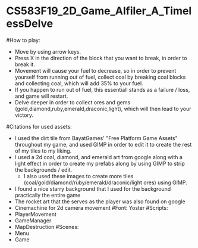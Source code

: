 # CS583F19_2D_Game_Alfiler_A_TimelessDelve
#How to play:
 - Move by using arrow keys.
 - Press X in the direction of the block that you want to break, in order to break it.
 - Movement will cause your fuel to decrease, so in order to prevent yourself from running out of fuel,
   collect coal by breaking coal blocks and collecting coal, which will add 35% to your fuel.
 - If you happen to run out of fuel, this essentiall stands as a failure / loss, and game will restart. 
 - Delve deeper in order to collect ores and gems (gold,diamond,ruby,emerald,draconic,light), which will
   then lead to your victory.

#Citations for used assets:
 - I used the dirt tile from BayatGames' "Free Platform Game Assets" throughout my game, and used GIMP 
    in order to edit it to create the rest of my tiles to my liking.
 - I used a 2d coal, diamond, and emerald art from google along with a light effect in order to create my
    prefabs along by using GIMP to strip the backgrounds / edit.
	- I also used these images to create more tiles (coal/gold/diamond/ruby/emerald/draconic/light ores)
	   using GIMP.
 - I found a nice starry background that I used for the background practically the entire game
 - The rocket art that the serves as the player was also found on google
 - Cinemachine for 2d camera movement
 #Font: Yoster
 #Scripts:
- PlayerMovement
- GameManager
- MapDestruction
#Scenes: 
- Menu
- Game


